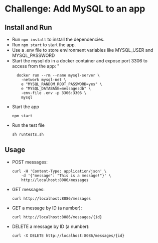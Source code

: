 # Challenge: Add MySQL to an app

## Install and Run

* Run `npm install` to install the dependencies.
* Run `npm start` to start the app.
* Use a .env file to store environment variables like MYSQL_USER and MYSQL_PASSWORD
* Start the mysql db in a docker container and expose port 3306 to access from the app: "
  ```
    docker run --rm --name mysql-server \
      -network mysql-net \
      e "MYSQL_RANDOM_ROOT_PASSWORD=yes" \
      e "MYSQL_DATABASE=messagesdb" \
      -env-file .env -p 3306:3306 \
      mysql
  ```
* Start the app
  ```
  npm start
  ```
* Run the test file
  ```
  sh runtests.sh
  ```
## Usage

* POST messages:

  ```
  curl -H 'Content-Type: application/json' \
      -d '{"message": "This is a message!"}' \
      http://localhost:8086/messages
  ```

* GET messages:

  ```
  curl http://localhost:8086/messages
  ```

* GET a message by ID (a number):

  ```
  curl http://localhost:8086/messages/{id}
  ```

* DELETE a message by ID (a number):

  ```
  curl -X DELETE http://localhost:8086/messages/{id}
  ```

